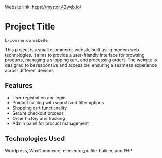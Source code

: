 Website link: https://mystor.42web.io/

# Project Title

E-commerce website

This project is a small ecommerce website built using modern web technologies. It aims to provide a user-friendly interface for browsing products, managing a shopping cart, and processing orders.
The website is designed to be responsive and accessible, ensuring a seamless experience across different devices.

## Features

- User registration and login
- Product catalog with search and filter options
- Shopping cart functionality
- Secure checkout process
- Order history and tracking
- Admin panel for product management

## Technologies Used

Wordpress, WooCommerce, elementor,profile-builder, and PHP
